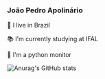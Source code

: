 ### João Pedro Apolinário


🌆 I live in Brazil

📚 I'm currently studying at IFAL

🐍 I'm a python monitor

![Anurag's GitHub stats](https://github-readme-stats.vercel.app/api?username=joaooapolinario&show_icons=true&theme=radical)


